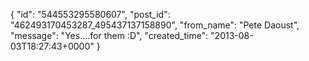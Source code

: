  {
   "id": "544553295580607",
   "post_id": "462493170453287_495437137158890",
   "from_name": "Pete Daoust",
   "message": "Yes....for them :D",
   "created_time": "2013-08-03T18:27:43+0000"
 }
